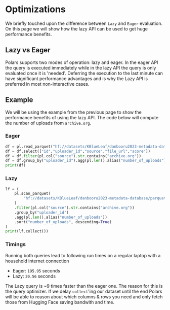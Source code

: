 # Optimizations

We briefly touched upon the difference between `Lazy` and `Eager` evaluation. On this page we will show how the lazy API can be used to get huge performance benefits.


## Lazy vs Eager

Polars supports two modes of operation: lazy and eager. In the eager API the query is executed immediately while in the lazy API the query is only evaluated once it is 'needed'. Deferring the execution to the last minute can have significant performance advantages and is why the Lazy API is preferred in most non-interactive cases. 

## Example

We will be using the example from the previous page to show the performance benefits of using the lazy API. The code below will compute the number of uploads from `archive.org`.

### Eager

```python
df = pl.read_parquet("hf://datasets/KBlueLeaf/danbooru2023-metadata-database/parquet/post.parquet")
df = df.select(["id","uploader_id","source","file_url","score"])
df = df.filter(pl.col("source").str.contains("archive.org"))
df = df.group_by("uploader_id").agg(pl.len().alias("number_of_uploads")).sort("number_of_uploads",descending=True)
print(df)
```

### Lazy

```python
lf = (
    pl.scan_parquet(
        "hf://datasets/KBlueLeaf/danbooru2023-metadata-database/parquet/post.parquet"
    )
    .filter(pl.col("source").str.contains("archive.org"))
    .group_by("uploader_id")
    .agg(pl.len().alias("number_of_uploads"))
    .sort("number_of_uploads", descending=True)
)
print(lf.collect())
```

### Timings

Running both queries lead to following run times on a regular laptop with a household internet connection

- Eager: `195.95` seconds
- Lazy: `20.56` seconds

The Lazy query is ~9 times faster than the eager one. The reason for this is the query optimizer. If we delay `collect`'ing our dataset until the end Polars will be able to reason about which columns & rows you need and only fetch those from Hugging Face saving bandwith and time. 